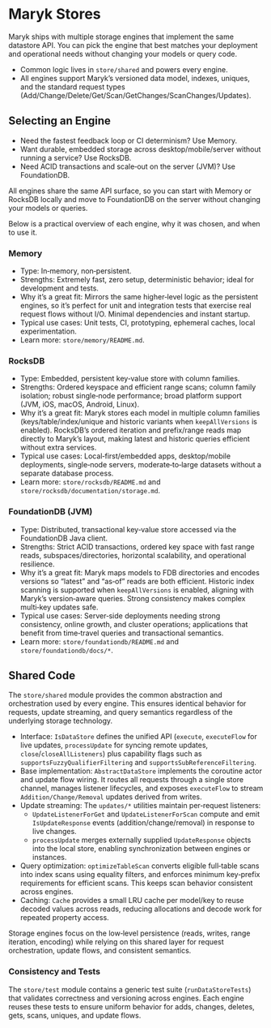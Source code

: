 # Maryk Stores

Maryk ships with multiple storage engines that implement the same datastore API. You can pick the engine that best matches your deployment and operational needs without changing your models or query code.

- Common logic lives in `store/shared` and powers every engine.
- All engines support Maryk’s versioned data model, indexes, uniques, and the standard request types (Add/Change/Delete/Get/Scan/GetChanges/ScanChanges/Updates).

## Selecting an Engine

- Need the fastest feedback loop or CI determinism? Use Memory.
- Want durable, embedded storage across desktop/mobile/server without running a service? Use RocksDB.
- Need ACID transactions and scale‑out on the server (JVM)? Use FoundationDB.

All engines share the same API surface, so you can start with Memory or RocksDB locally and move to FoundationDB on the server without changing your models or queries.

Below is a practical overview of each engine, why it was chosen, and when to use it.

### Memory

- Type: In‑memory, non‑persistent.
- Strengths: Extremely fast, zero setup, deterministic behavior; ideal for development and tests.
- Why it’s a great fit: Mirrors the same higher‑level logic as the persistent engines, so it’s perfect for unit and integration tests that exercise real request flows without I/O. Minimal dependencies and instant startup.
- Typical use cases: Unit tests, CI, prototyping, ephemeral caches, local experimentation.
- Learn more: `store/memory/README.md`.

### RocksDB

- Type: Embedded, persistent key‑value store with column families.
- Strengths: Ordered keyspace and efficient range scans; column family isolation; robust single‑node performance; broad platform support (JVM, iOS, macOS, Android, Linux).
- Why it’s a great fit: Maryk stores each model in multiple column families (keys/table/index/unique and historic variants when `keepAllVersions` is enabled). RocksDB’s ordered iteration and prefix/range reads map directly to Maryk’s layout, making latest and historic queries efficient without extra services.
- Typical use cases: Local‑first/embedded apps, desktop/mobile deployments, single‑node servers, moderate‑to‑large datasets without a separate database process.
- Learn more: `store/rocksdb/README.md` and `store/rocksdb/documentation/storage.md`.

### FoundationDB (JVM)

- Type: Distributed, transactional key‑value store accessed via the FoundationDB Java client.
- Strengths: Strict ACID transactions, ordered key space with fast range reads, subspaces/directories, horizontal scalability, and operational resilience.
- Why it’s a great fit: Maryk maps models to FDB directories and encodes versions so “latest” and “as‑of” reads are both efficient. Historic index scanning is supported when `keepAllVersions` is enabled, aligning with Maryk’s version‑aware queries. Strong consistency makes complex multi‑key updates safe.
- Typical use cases: Server‑side deployments needing strong consistency, online growth, and cluster operations; applications that benefit from time‑travel queries and transactional semantics.
- Learn more: `store/foundationdb/README.md` and `store/foundationdb/docs/*`.

## Shared Code

The `store/shared` module provides the common abstraction and orchestration used by every engine. This ensures identical behavior for requests, update streaming, and query semantics regardless of the underlying storage technology.

- Interface: `IsDataStore` defines the unified API (`execute`, `executeFlow` for live updates, `processUpdate` for syncing remote updates, `close`/`closeAllListeners`) plus capability flags such as `supportsFuzzyQualifierFiltering` and `supportsSubReferenceFiltering`.
- Base implementation: `AbstractDataStore` implements the coroutine actor and update flow wiring. It routes all requests through a single store channel, manages listener lifecycles, and exposes `executeFlow` to stream `Addition/Change/Removal` updates derived from writes.
- Update streaming: The `updates/*` utilities maintain per‑request listeners:
    - `UpdateListenerForGet` and `UpdateListenerForScan` compute and emit `IsUpdateResponse` events (addition/change/removal) in response to live changes.
    - `processUpdate` merges externally supplied `UpdateResponse` objects into the local store, enabling synchronization between engines or instances.
- Query optimization: `optimizeTableScan` converts eligible full‑table scans into index scans using equality filters, and enforces minimum key‑prefix requirements for efficient scans. This keeps scan behavior consistent across engines.
- Caching: `Cache` provides a small LRU cache per model/key to reuse decoded values across reads, reducing allocations and decode work for repeated property access.

Storage engines focus on the low‑level persistence (reads, writes, range iteration, encoding) while relying on this shared layer for request orchestration, update flows, and consistent semantics.

### Consistency and Tests

The `store/test` module contains a generic test suite (`runDataStoreTests`) that validates correctness and versioning across engines. Each engine reuses these tests to ensure uniform behavior for adds, changes, deletes, gets, scans, uniques, and update flows.
